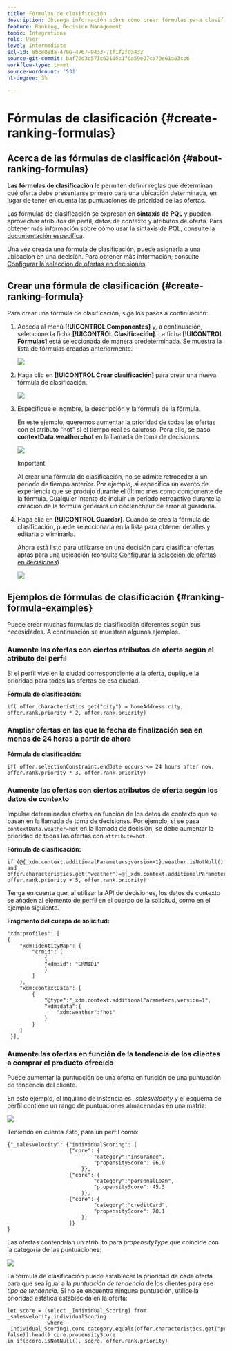 ```yaml
---
title: Fórmulas de clasificación
description: Obtenga información sobre cómo crear fórmulas para clasificar ofertas
feature: Ranking, Decision Management
topic: Integrations
role: User
level: Intermediate
exl-id: 8bc808da-4796-4767-9433-71f1f2f0a432
source-git-commit: baf76d3c571c62105c1f0a59e07ca70e61a83cc6
workflow-type: tm+mt
source-wordcount: '531'
ht-degree: 3%

---
```


# Fórmulas de clasificación {#create-ranking-formulas}

## Acerca de las fórmulas de clasificación {#about-ranking-formulas}

**Las fórmulas de clasificación** le permiten definir reglas que determinan qué oferta debe presentarse primero para una ubicación determinada, en lugar de tener en cuenta las puntuaciones de prioridad de las ofertas.

Las fórmulas de clasificación se expresan en **sintaxis de PQL** y pueden aprovechar atributos de perfil, datos de contexto y atributos de oferta. Para obtener más información sobre cómo usar la sintaxis de PQL, consulte la [documentación específica](https://experienceleague.adobe.com/docs/experience-platform/segmentation/pql/overview.html?lang=es).

Una vez creada una fórmula de clasificación, puede asignarla a una ubicación en una decisión. Para obtener más información, consulte [Configurar la selección de ofertas en decisiones](../offer-activities/configure-offer-selection.md).

## Crear una fórmula de clasificación {#create-ranking-formula}

Para crear una fórmula de clasificación, siga los pasos a continuación:

1. Acceda al menú **[!UICONTROL Componentes]** y, a continuación, seleccione la ficha **[!UICONTROL Clasificación]**. La ficha **[!UICONTROL Fórmulas]** está seleccionada de manera predeterminada. Se muestra la lista de fórmulas creadas anteriormente.

   ![](../assets/rankings-list.png)

1. Haga clic en **[!UICONTROL Crear clasificación]** para crear una nueva fórmula de clasificación.

   ![](../assets/ranking-create-formula.png)

1. Especifique el nombre, la descripción y la fórmula de la fórmula.

   En este ejemplo, queremos aumentar la prioridad de todas las ofertas con el atributo &quot;hot&quot; si el tiempo real es caluroso. Para ello, se pasó **contextData.weather=hot** en la llamada de toma de decisiones.

   ![](../assets/ranking-syntax.png)

   >[!IMPORTANT]
   >
   >Al crear una fórmula de clasificación, no se admite retroceder a un período de tiempo anterior. Por ejemplo, si especifica un evento de experiencia que se produjo durante el último mes como componente de la fórmula. Cualquier intento de incluir un período retroactivo durante la creación de la fórmula generará un déclencheur de error al guardarla.

1. Haga clic en **[!UICONTROL Guardar]**. Cuando se crea la fórmula de clasificación, puede seleccionarla en la lista para obtener detalles y editarla o eliminarla.

   Ahora está listo para utilizarse en una decisión para clasificar ofertas aptas para una ubicación (consulte [Configurar la selección de ofertas en decisiones](../offer-activities/configure-offer-selection.md)).

   ![](../assets/ranking-formula-created.png)

## Ejemplos de fórmulas de clasificación {#ranking-formula-examples}

Puede crear muchas fórmulas de clasificación diferentes según sus necesidades. A continuación se muestran algunos ejemplos.

<!--
Boost by offer ID

Boost the priority of an offer with the offer ID *xcore:personalized-offer:13d213cd4cb328ec* by 5.

**Ranking formula:**

```
if( offer._id = "xcore:personalized-offer:13d213cd4cb328ec", offer.rank.priority + 5, offer.rank.priority)
```

Change the offer priority based on a certain profile attribute

Set the offer priority to 30 for offer *xcore:personalized-offer:13d213cd4cb328ec* if the user lives in the city of Bondi.

**Ranking formula:**

```
if( offer._id = "xcore:personalized-offer:13d213cd4cb328ec" and homeAddress.city.equals("Bondi", false), 30, offer.rank.priority)
```

Boost multiple offers by offer ID based on the presence of a profile's audience membership

Boost the priority of offers based on whether the user is a member of a priority audience, which is configured as an attribute in the offer.

**Ranking formula:**

```
if( segmentMembership.get("ups").get(offer.characteristics.get("prioritySegmentId")).status in (["realized","existing"]), offer.rank.priority + 10, offer.rank.priority)
```
-->

### Aumente las ofertas con ciertos atributos de oferta según el atributo del perfil

Si el perfil vive en la ciudad correspondiente a la oferta, duplique la prioridad para todas las ofertas de esa ciudad.

**Fórmula de clasificación:**

```
if( offer.characteristics.get("city") = homeAddress.city, offer.rank.priority * 2, offer.rank.priority)
```

### Ampliar ofertas en las que la fecha de finalización sea en menos de 24 horas a partir de ahora

**Fórmula de clasificación:**

```
if( offer.selectionConstraint.endDate occurs <= 24 hours after now, offer.rank.priority * 3, offer.rank.priority)
```

### Aumente las ofertas con ciertos atributos de oferta según los datos de contexto

Impulse determinadas ofertas en función de los datos de contexto que se pasan en la llamada de toma de decisiones. Por ejemplo, si se pasa `contextData.weather=hot` en la llamada de decisión, se debe aumentar la prioridad de todas las ofertas con `attribute=hot`.

**Fórmula de clasificación:**

```
if (@{_xdm.context.additionalParameters;version=1}.weather.isNotNull()
and offer.characteristics.get("weather")=@{_xdm.context.additionalParameters;version=1}.weather, offer.rank.priority + 5, offer.rank.priority)
```

Tenga en cuenta que, al utilizar la API de decisiones, los datos de contexto se añaden al elemento de perfil en el cuerpo de la solicitud, como en el ejemplo siguiente.

**Fragmento del cuerpo de solicitud:**

```
"xdm:profiles": [
{
    "xdm:identityMap": {
        "crmid": [
            {
            "xdm:id": "CRMID1"
            }
        ]
    },
    "xdm:contextData": [
        {
            "@type":"_xdm.context.additionalParameters;version=1",
            "xdm:data":{
                "xdm:weather":"hot"
            }
        }
    ]
 }],
```

### Aumente las ofertas en función de la tendencia de los clientes a comprar el producto ofrecido

Puede aumentar la puntuación de una oferta en función de una puntuación de tendencia del cliente.

En este ejemplo, el inquilino de instancia es *_salesvelocity* y el esquema de perfil contiene un rango de puntuaciones almacenadas en una matriz:

![](../assets/ranking-example-schema.png)

Teniendo en cuenta esto, para un perfil como:

```
{"_salesvelocity": {"individualScoring": [
                    {"core": {
                            "category":"insurance",
                            "propensityScore": 96.9
                        }},
                    {"core": {
                            "category":"personalLoan",
                            "propensityScore": 45.3
                        }},
                    {"core": {
                            "category":"creditCard",
                            "propensityScore": 78.1
                        }}
                    ]}
}
```

Las ofertas contendrían un atributo para *propensityType* que coincide con la categoría de las puntuaciones:

![](../assets/ranking-example-propensityType.png)

La fórmula de clasificación puede establecer la prioridad de cada oferta para que sea igual a la *puntuación de tendencia* de los clientes para ese *tipo de tendencia*. Si no se encuentra ninguna puntuación, utilice la prioridad estática establecida en la oferta:

```
let score = (select _Individual_Scoring1 from _salesvelocity.individualScoring
             where _Individual_Scoring1.core.category.equals(offer.characteristics.get("propensityType"), false)).head().core.propensityScore
in if(score.isNotNull(), score, offer.rank.priority)
```
